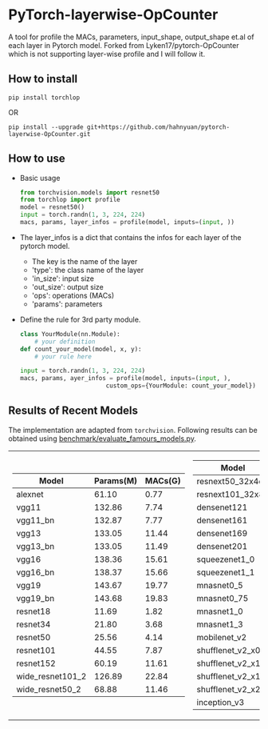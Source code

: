 # PyTorch-layerwise-OpCounter
A tool for profile the MACs, parameters, input_shape, output_shape et.al of each layer in Pytorch model.
Forked from Lyken17/pytorch-OpCounter which is not supporting layer-wise profile and I will follow it.

## How to install 
    
`pip install torchlop`

OR

`pip install --upgrade git+https://github.com/hahnyuan/pytorch-layerwise-OpCounter.git`
    
## How to use 
* Basic usage 
    ```python
    from torchvision.models import resnet50
    from torchlop import profile
    model = resnet50()
    input = torch.randn(1, 3, 224, 224)
    macs, params, layer_infos = profile(model, inputs=(input, ))
    ```    
* The layer_infos is a dict that contains the infos for each layer of the pytorch model.
  * The key is the name of the layer
  * 'type': the class name of the layer
  * 'in_size': input size
  * 'out_size': output size
  * 'ops': operations (MACs)
  * 'params': parameters

* Define the rule for 3rd party module.
    ```python
    class YourModule(nn.Module):
        # your definition
    def count_your_model(model, x, y):
        # your rule here
    
    input = torch.randn(1, 3, 224, 224)
    macs, params, ayer_infos = profile(model, inputs=(input, ), 
                            custom_ops={YourModule: count_your_model})
    ```
    
    
## Results of Recent Models

The implementation are adapted from `torchvision`. Following results can be obtained using [benchmark/evaluate_famours_models.py](benchmark/evaluate_famous_models.py).

<p align="center">
<table>
<tr>
<td>

Model | Params(M) | MACs(G)
---|---|---
alexnet | 61.10 | 0.77
vgg11 | 132.86 | 7.74
vgg11_bn | 132.87 | 7.77
vgg13 | 133.05 | 11.44
vgg13_bn | 133.05 | 11.49
vgg16 | 138.36 | 15.61
vgg16_bn | 138.37 | 15.66
vgg19 | 143.67 | 19.77
vgg19_bn | 143.68 | 19.83
resnet18 | 11.69 | 1.82
resnet34 | 21.80 | 3.68
resnet50 | 25.56 | 4.14
resnet101 | 44.55 | 7.87
resnet152 | 60.19 | 11.61
wide_resnet101_2 | 126.89 | 22.84
wide_resnet50_2 | 68.88 | 11.46

</td>
<td>

Model | Params(M) | MACs(G)
---|---|---
resnext50_32x4d | 25.03 | 4.29
resnext101_32x8d | 88.79 | 16.54
densenet121 | 7.98 | 2.90
densenet161 | 28.68 | 7.85
densenet169 | 14.15 | 3.44
densenet201 | 20.01 | 4.39
squeezenet1_0 | 1.25 | 0.82
squeezenet1_1 | 1.24 | 0.35
mnasnet0_5 | 2.22 | 0.14
mnasnet0_75 | 3.17 | 0.24
mnasnet1_0 | 4.38 | 0.34
mnasnet1_3 | 6.28 | 0.53
mobilenet_v2 | 3.50 | 0.33
shufflenet_v2_x0_5 | 1.37 | 0.05
shufflenet_v2_x1_0 | 2.28 | 0.15
shufflenet_v2_x1_5 | 3.50 | 0.31
shufflenet_v2_x2_0 | 7.39 | 0.60
inception_v3 | 27.16 | 5.75

</td>
</tr>
</p>

